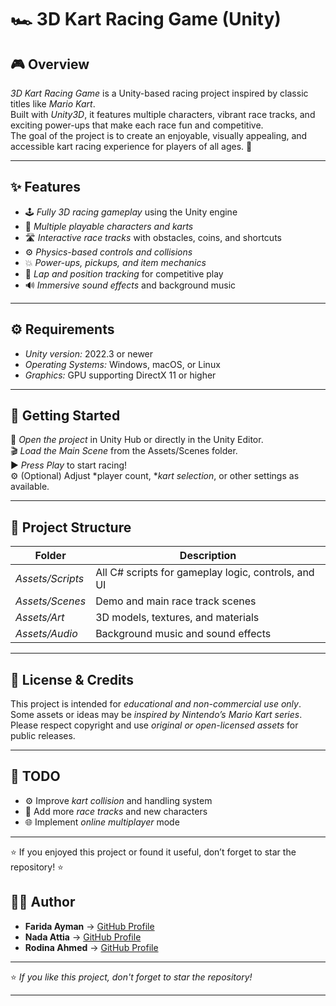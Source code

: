 # 🏎 3D Kart Racing Game (Unity)

## 🎮 Overview
*3D Kart Racing Game* is a Unity-based racing project inspired by classic titles like *Mario Kart*.  
Built with *Unity3D*, it features multiple characters, vibrant race tracks, and exciting power-ups that make each race fun and competitive.  
The goal of the project is to create an enjoyable, visually appealing, and accessible kart racing experience for players of all ages. 🏁

---

## ✨ Features
- 🕹 *Fully 3D racing gameplay* using the Unity engine  
- 👥 *Multiple playable characters and karts*  
- 🛣 *Interactive race tracks* with obstacles, coins, and shortcuts  
- ⚙ *Physics-based controls and collisions*  
- 💥 *Power-ups, pickups, and item mechanics*  
- 🧭 *Lap and position tracking* for competitive play  
- 🔊 *Immersive sound effects* and background music  

---

## ⚙ Requirements
- *Unity version:* 2022.3 or newer  
- *Operating Systems:* Windows, macOS, or Linux  
- *Graphics:* GPU supporting DirectX 11 or higher  

---

## 🚀 Getting Started

🧩 *Open the project* in Unity Hub or directly in the Unity Editor.  
🎬 *Load the Main Scene* from the Assets/Scenes folder.  
▶ *Press Play* to start racing!  
⚙ (Optional) Adjust *player count, **kart selection*, or other settings as available.  

---

## 📁 Project Structure

| Folder | Description |
|--------|--------------|
| *Assets/Scripts* | All C# scripts for gameplay logic, controls, and UI |
| *Assets/Scenes* | Demo and main race track scenes |
| *Assets/Art* | 3D models, textures, and materials |
| *Assets/Audio* | Background music and sound effects |

---

## 📜 License & Credits

This project is intended for *educational and non-commercial use only*.  
Some assets or ideas may be *inspired by Nintendo’s Mario Kart series*.  
Please respect copyright and use *original or open-licensed assets* for public releases.

---

## 🧩 TODO

- ⚙ Improve *kart collision* and handling system  
- 🏁 Add more *race tracks* and new characters  
- 🌐 Implement *online multiplayer* mode  

---

⭐ If you enjoyed this project or found it useful, don’t forget to star the repository! ⭐
 ## 🧑‍💻 Author
  
- **Farida Ayman** → [GitHub Profile](https://github.com/FaridaAyman)  
- **Nada Attia** → [GitHub Profile](https://github.com/NadaAttia04)  
- **Rodina Ahmed** → [GitHub Profile](https://github.com/RodinaAhmed)

---

⭐ *If you like this project, don't forget to star the repository!*

---
